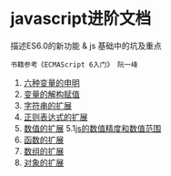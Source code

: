 # javascript进阶文档

描述ES6.0的新功能 & js 基础中的坑及重点

    书籍参考《ECMAScript 6入门》 阮一峰

1.  [六种变量的申明](docs/1.六种变量的申明.md)
2.  [变量的解构赋值](docs/2.变量的解构赋值.md)
3.  [字符串的扩展](docs/3.字符串的扩展.md)
4.  [正则表达式的扩展](docs/4.正则表达式的扩展.md)
5.  [数值的扩展](docs/5.数值的扩展.md)
5.1[js的数值精度和数值范围](docs/5.1.js的数值精度和数值范围.md)
6.  [函数的扩展](docs/6.函数的扩展.md)
7.  [数组的扩展](docs/7.数组的扩展.md)
8.  [对象的扩展](docs/8.对象的扩展.md)
